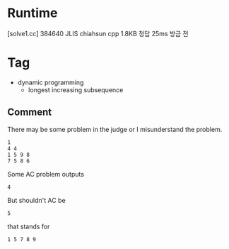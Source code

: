 # Runtime

[solve1.cc]
384640  JLIS    chiahsun    cpp 1.8KB   정답    25ms    방금 전


# Tag

* dynamic programming
    * longest increasing subsequence



## Comment

There may be some problem in the judge or I misunderstand the problem.

```
1
4 4
1 5 9 8
7 5 8 6
```

Some AC problem outputs

```
4
```

But shouldn't AC be

```
5
```

that stands for

```
1 5 7 8 9
```
